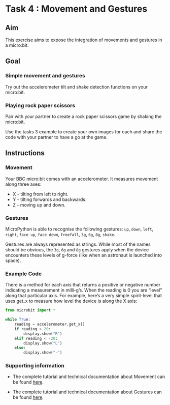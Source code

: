 # Task 4 : Movement and Gestures

## Aim

This exercise aims to expose the integration of movements and gestures in a micro:bit.

## Goal

### Simple movement and gestures
Try out the accelerometer tilt and shake detection functions on your micro:bit. 

### Playing rock paper scissors
Pair with your partner to create a rock paper scissors game by shaking the micro:bit. 

Use the tasks 3 example to create your own images for each and share the code with your partner to have a go at the game.

## Instructions

### Movement
Your BBC micro:bit comes with an accelerometer. It measures movement along three axes:
* X - tilting from left to right.
* Y - tilting forwards and backwards.
* Z - moving up and down.

### Gestures
MicroPython is able to recognise the following gestures: `up`, `down`, `left`, `right`, `face up`, `face down`, `freefall`, `3g`, `6g`, `8g`, `shake`. 

Gestures are always represented as strings. While most of the names should be obvious, the `3g`, `6g` and `8g` gestures apply when the device encounters these levels of g-force (like when an astronaut is launched into space).

### Example Code

There is a method for each axis that returns a positive or negative number indicating a measurement in milli-g’s. When the reading is 0 you are “level” along that particular axis.
For example, here’s a very simple spirit-level that uses get_x to measure how level the device is along the X axis:

```python
from microbit import *

while True:
    reading = accelerometer.get_x()
    if reading > 20:
        display.show("R")
    elif reading < -20:
        display.show("L")
    else:
        display.show("-")
```

### Supporting information

* The complete tutorial and technical documentation about Movement can be found [here](http://microbit-micropython.readthedocs.io/en/latest/tutorials/movement.html).

* The complete tutorial and technical documentation about Gestures can be found [here](http://microbit-micropython.readthedocs.io/en/latest/tutorials/gestures.html).